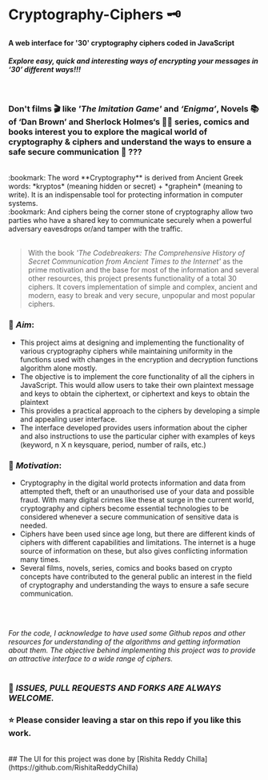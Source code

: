 # Cryptography-Ciphers :old_key:
#### A web interface for '30' cryptography ciphers coded in JavaScript
#### *Explore easy, quick and interesting ways of encrypting your messages in ‘30’ different ways!!!*
<br/>

### Don't films :clapper: like *'The Imitation Game'* and *‘Enigma’*, Novels :books: of ‘Dan Brown’ and Sherlock Holmes‘s :male_detective: series, comics and books interest you to explore the magical world of cryptography & ciphers and understand the ways to ensure a safe secure communication :star_struck: ??? 
<br/>
:bookmark: The word **Cryptography** is derived from Ancient Greek words: *kryptos* (meaning hidden or secret) + *graphein* (meaning to write). It is an indispensable tool for protecting information in computer systems.<br/>
:bookmark: And ciphers being the corner stone of cryptography allow two parties who have a shared key to 
communicate securely when a powerful adversary eavesdrops or/and tamper with the traffic. <br/><br/>

> With the book *'The Codebreakers: The Comprehensive History of Secret Communication from Ancient Times to the Internet'* as the prime motivation and the base for most of the information and several other resources, this project presents functionality of a total 30 ciphers. It covers implementation of 
simple and complex, ancient and modern, easy to break and very secure, unpopular and most popular ciphers. 

### :closed_lock_with_key:	*Aim*:
* This project aims at designing and implementing the functionality of various cryptography ciphers while maintaining uniformity in the functions used with changes in the encryption and decryption functions algorithm alone mostly. 
* The objective is to implement the core functionality of all the ciphers in JavaScript. This would 
allow users to take their own plaintext message and keys to obtain the ciphertext, or ciphertext and 
keys to obtain the plaintext
* This provides a practical approach to the ciphers by developing a simple and appealing user interface. 
* The interface developed provides users information about the cipher and also instructions to use the particular cipher with examples of keys (keyword, n X n keysquare, period, number of rails, etc.)

### :closed_lock_with_key: *Motivation*:
* Cryptography in the digital world protects information and data 
from attempted theft, theft or an unauthorised use of your data and possible fraud. With many digital crimes like 
these at surge in the current world, cryptography and ciphers become essential technologies to 
be considered whenever a secure communication of sensitive data is needed.
* Ciphers have been used since age long, but there are different kinds of ciphers with different 
capabilities and limitations. The internet is a huge source of information on these, but also 
gives conflicting information many times. 
* Several films, novels, series, comics and books based on crypto concepts have contributed to the general public an interest in the field of 
cryptography and understanding the ways to ensure a safe secure communication. 

<br/>
<br/>

*For the code, I acknowledge to have used some Github repos and other resources for understanding of the algorithms and getting information about them. The objective behind implementing this project was to provide an attractive interface to a wide range of ciphers.*  
<br/>
### :christmas_tree: *ISSUES, PULL REQUESTS AND FORKS ARE ALWAYS WELCOME.*
### :star: Please consider leaving a star on this repo if you like this work. 
<br/>
## The UI for this project was done by [Rishita Reddy Chilla](https://github.com/RishitaReddyChilla)
